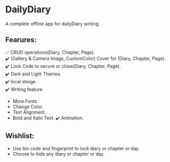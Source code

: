# DailyDiary
 A complete offline app for dailyDiary writing.
## Fearures:
✅ CRUD operations(Diary, Chapter, Page).  
✔️ (Gallery & Camera Image, CustomColor) Cover for (Diary, Chapter, Page).  
✔️ Lock Code to secure or close(Diary, Chapter, Page).  
✔️ Dark and Light Themes.  
✔️ local storge.  
✔️ Writing feature:  
* More Fonts.  
* Change Color.  
* Text Alignment.  
* Bold and Italic Text.
✔️ Animation.


## Wishlist:
- Use bin code and fingerprint to lock diary or chapter or day.
- Choose to hide any diary or chapter or day. 
